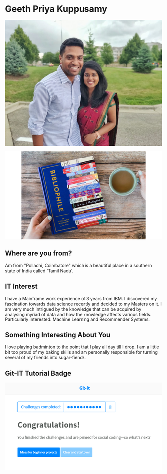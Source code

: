 # Geeth Priya Kuppusamy

![My Family](images/MyFamily.jpeg "MyFamily")

![Books](images/Bibliophile.jpg "Bibliophile")

## Where are you from?

Am from "Pollachi, Coimbatore" which is a beautiful place in a southern state of India called 'Tamil Nadu'.

## IT Interest

I have a Mainframe work experience of 3 years from IBM. I discovered my fascination towards data science recently and decided to my Masters on it. I am very much intrigued by the knowledge that can be acquired by analysing myriad of data and how the knowledge affects various fields. Particularly interested: Machine Learning and Recommender Systems.

## Something Interesting About You

I love playing badminton to the point that I play all day till I drop. I am a little bit too proud of my baking skills and am personally responsible for turning several of my friends into sugar-fiends.

## Git-IT Tutorial Badge

![Git Tutorial](images/badge.png "Result")
